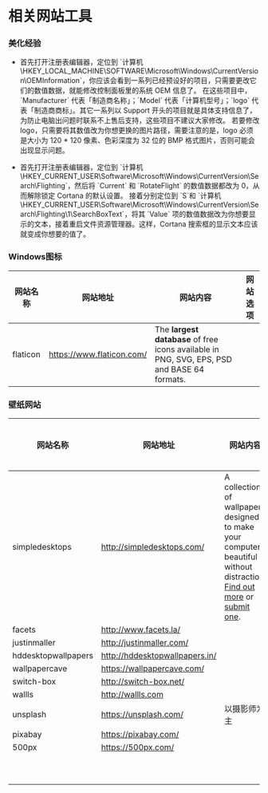 # 相关网站工具



### 美化经验

- <p>首先打开注册表编辑器，定位到 `计算机\HKEY_LOCAL_MACHINE\SOFTWARE\Microsoft\Windows\CurrentVersion\OEMInformation`，你应该会看到一系列已经预设好的项目，只需要更改它们的数值数据，就能修改控制面板里的系统 OEM 信息了。  在这些项目中，`Manufacturer` 代表「制造商名称」；`Model` 代表「计算机型号」；`logo` 代表「制造商商标」。其它一系列以 Support 开头的项目就是具体支持信息了，为防止电脑出问题时联系不上售后支持，这些项目不建议大家修改。  若要修改 logo，只需要将其数值改为你想更换的图片路径，需要注意的是，logo 必须是大小为 120 * 120 像素、色彩深度为 32 位的 BMP 格式图片，否则可能会出现显示问题。</p>

- <p>首先打开注册表编辑器，定位到 `计算机\HKEY_CURRENT_USER\Software\Microsoft\Windows\CurrentVersion\Search\Flighting`，然后将 `Current` 和 `RotateFlight` 的数值数据都改为 0，从而解除锁定 Cortana 的默认设置。  接着分别定位到 `S`和 `计算机\HKEY_CURRENT_USER\Software\Microsoft\Windows\CurrentVersion\Search\Flighting\1\SearchBoxText`，将其 `Value` 项的数值数据改为你想要显示的文本，接着重启文件资源管理器。这样，Cortana 搜索框的显示文本应该就变成你想要的值了。</p>



### Windows图标

| 网站名称 | 网站地址                  | 网站内容                                                     | 网站选项 |
| -------- | ------------------------- | ------------------------------------------------------------ | -------- |
| flaticon | https://www.flaticon.com/ | The **largest database** of free icons available in PNG, SVG, EPS, PSD and BASE 64 formats. |          |



### 壁纸网站

| 网站名称            | 网站地址                       | 网站内容                                                     | 网站选项 |
| ------------------- | ------------------------------ | ------------------------------------------------------------ | -------- |
| simpledesktops      | http://simpledesktops.com/     | A collection of wallpapers designed to make your computer beautiful without distraction. [Find out more](http://simpledesktops.com/about/) or [submit one](http://simpledesktops.com/submit/). |          |
| facets              | http://www.facets.la/          |                                                              |          |
| justinmaller        | http://justinmaller.com/       |                                                              |          |
| hddesktopwallpapers | http://hddesktopwallpapers.in/ |                                                              |          |
| wallpapercave       | https://wallpapercave.com/     |                                                              |          |
| switch-box          | http://switch-box.net/         |                                                              |          |
| wallls              | http://wallls.com              |                                                              |          |
| unsplash            | https://unsplash.com/          | 以摄影师为主                                                 |          |
| pixabay             | https://pixabay.com/           |                                                              |          |
| 500px               | https://500px.com/             |                                                              |          |
|                     |                                |                                                              |          |
|                     |                                |                                                              |          |
|                     |                                |                                                              |          |
|                     |                                |                                                              |          |
|                     |                                |                                                              |          |
|                     |                                |                                                              |          |
|                     |                                |                                                              |          |
|                     |                                |                                                              |          |
|                     |                                |                                                              |          |
|                     |                                |                                                              |          |


